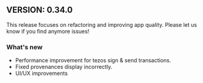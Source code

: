 ## VERSION: 0.34.0

This release focuses on refactoring and improving app quality. Please let us know if you find anymore issues!

### What's new
- Performance improvement for tezos sign & send transactions.
- Fixed provenances display incorrectly.
- UI/UX improvements

